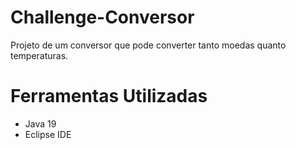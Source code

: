# Challenge-Conversor

Projeto de um conversor que pode converter tanto moedas quanto temperaturas.

# Ferramentas Utilizadas

* Java 19
* Eclipse IDE
